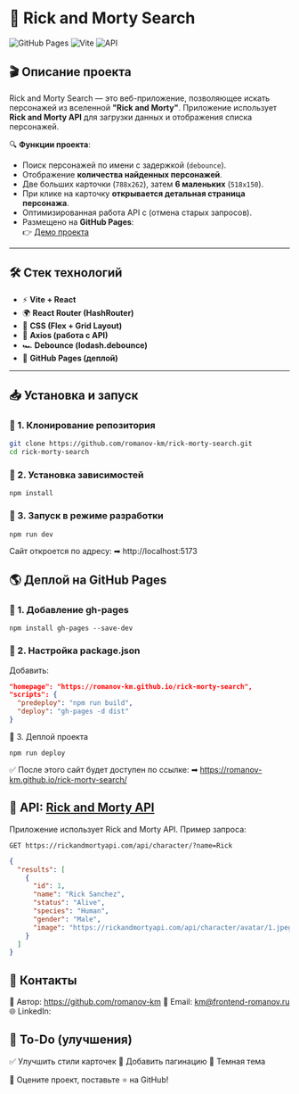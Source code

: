 # 🚀 Rick and Morty Search

![GitHub Pages](https://img.shields.io/badge/GitHub-Pages-blue?logo=github)
![Vite](https://img.shields.io/badge/Vite-React-blueviolet?logo=vite)
![API](https://img.shields.io/badge/API-Rick%20%26%20Morty-green?logo=graphql)

## 🎬 **Описание проекта**
Rick and Morty Search — это веб-приложение, позволяющее искать персонажей из вселенной **"Rick and Morty"**. Приложение использует **Rick and Morty API** для загрузки данных и отображения списка персонажей.

🔍 **Функции проекта**:
- Поиск персонажей по имени с задержкой (`debounce`).
- Отображение **количества найденных персонажей**.
- Две больших карточки (`788x262`), затем **6 маленьких** (`518x150`).
- При клике на карточку **открывается детальная страница персонажа**.
- Оптимизированная работа API с (отмена старых запросов).
- Размещено на **GitHub Pages**:  
  👉 [Демо проекта](https://romanov-km.github.io/rick-morty-search/)

---

## 🛠 **Стек технологий**
- ⚡ **Vite + React**
- 🌍 **React Router (HashRouter)**
- 🎨 **CSS (Flex + Grid Layout)**
- 🔗 **Axios (работа с API)**
- 🏎 **Debounce (lodash.debounce)**
- 🚀 **GitHub Pages (деплой)**

---

## 📥 **Установка и запуск**
### 🔹 1. Клонирование репозитория
```sh
git clone https://github.com/romanov-km/rick-morty-search.git
cd rick-morty-search
```

### 🔹 2. Установка зависимостей
```ssh
npm install
```
### 🔹 3. Запуск в режиме разработки
```ssh
npm run dev
```
Сайт откроется по адресу:
➡ http://localhost:5173

## 🌎 Деплой на GitHub Pages
### 🔹 1. Добавление gh-pages
```ssh
npm install gh-pages --save-dev
```

### 🔹 2. Настройка package.json
Добавить:
```json
"homepage": "https://romanov-km.github.io/rick-morty-search",
"scripts": {
  "predeploy": "npm run build",
  "deploy": "gh-pages -d dist"
}
```

🔹 3. Деплой проекта
```ssh
npm run deploy
```
✅ После этого сайт будет доступен по ссылке:
➡ https://romanov-km.github.io/rick-morty-search/

## 📡 API: [Rick and Morty API](https://rickandmortyapi.com/)

Приложение использует Rick and Morty API.
Пример запроса:
```ssh
GET https://rickandmortyapi.com/api/character/?name=Rick
```

```json
{
  "results": [
    {
      "id": 1,
      "name": "Rick Sanchez",
      "status": "Alive",
      "species": "Human",
      "gender": "Male",
      "image": "https://rickandmortyapi.com/api/character/avatar/1.jpeg"
    }
  ]
}
```

## 📌 Контакты
👤 Автор: https://github.com/romanov-km
📧 Email: km@frontend-romanov.ru
🌐 LinkedIn: 

## 🎯 To-Do (улучшения)
✅ Улучшить стили карточек
🔄 Добавить пагинацию
🌙 Темная тема

📢 Оцените проект, поставьте ⭐ на GitHub!